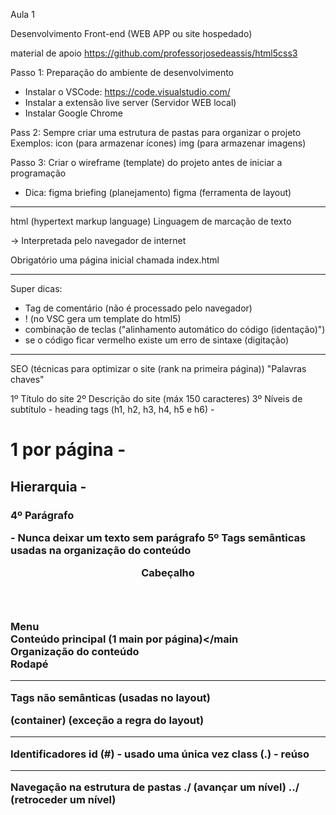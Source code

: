 Aula 1

Desenvolvimento Front-end (WEB APP ou site hospedado)

material de apoio
https://github.com/professorjosedeassis/html5css3

Passo 1: Preparação do ambiente de desenvolvimento
- Instalar o VSCode: https://code.visualstudio.com/
- Instalar a extensão live server (Servidor WEB local)
- Instalar Google Chrome

Pass 2: Sempre criar uma estrutura de pastas para organizar o projeto
Exemplos:
icon (para armazenar ícones)
img (para armazenar imagens)

Passo 3: Criar o wireframe (template) do projeto antes de iniciar a programação
- Dica: figma
briefing (planejamento)
figma (ferramenta de layout)

--------------------------------------------------------
html (hypertext markup language)
Linguagem de marcação de texto

<tag></tag> -> Interpretada pelo navegador de internet

Obrigatório uma página inicial chamada index.html

------------------------------------------------------------------------------------

Super dicas:
- <!-- --> Tag de comentário (não é processado pelo navegador)
- ! (no VSC gera um template do html5)
- combinação de teclas <alt><shift><f> ("alinhamento automático do código (identação)")
- se o código ficar vermelho existe um erro de sintaxe (digitação)

---------------------------------------------------------------------------

SEO (técnicas para optimizar o site (rank na primeira página))
"Palavras chaves"

1º Título do site
2º Descrição do site (máx 150 caracteres)
3º Níveis de subtítulo - heading tags (h1, h2, h3, h4, h5 e h6)
    - <h1> 1 por página
    - <h2> Hierarquia
    - <h3>
4º Parágrafo <p> - Nunca deixar um texto sem parágrafo
5º Tags semânticas usadas na organização do conteúdo
    <header>Cabeçalho</header>
    <nav>Menu</nav>
    <main>Conteúdo principal (1 main por página)</main
    <section>Organização do conteúdo</section>
    <footer>Rodapé</footer>

---------------------------------------------------------
Tags não semânticas (usadas no layout)
<div></div> (container)
<span></span> (exceção a regra do layout)

--------------------------------------------------------------------
Identificadores
id (#) - usado uma única vez
class (.) - reúso

----------------------------------------------------------------------------
Navegação na estrutura de pastas
./ (avançar um nível)
../ (retroceder um nível)